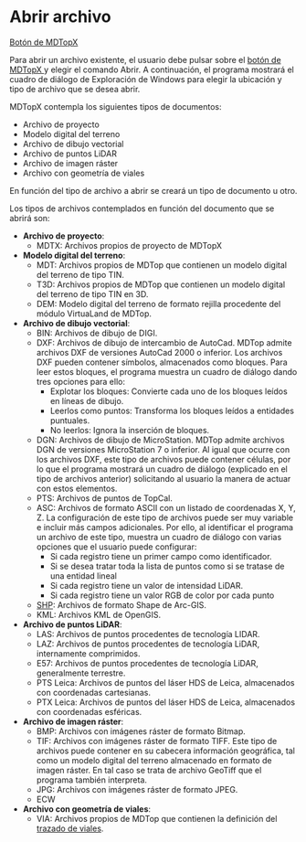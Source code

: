 # Abrir archivo

[Botón de MDTopX](../introduccion/boton-de-mdtopx.md)

Para abrir un archivo existente, el usuario debe pulsar sobre el [botón de MDTopX  ](../introduccion/boton-de-mdtopx.md)y elegir el comando Abrir. A continuación, el programa mostrará el cuadro de diálogo de Exploración de Windows para elegir la ubicación y tipo de archivo que se desea abrir.

MDTopX contempla los siguientes tipos de documentos:

* Archivo de proyecto
* Modelo digital del terreno
* Archivo de dibujo vectorial
* Archivo de puntos LiDAR
* Archivo de imagen ráster
* Archivo con geometría de viales

En función del tipo de archivo a abrir se creará un tipo de documento u otro.

Los tipos de archivos contemplados en función del documento que se abrirá son:

* **Archivo de proyecto**:
  * MDTX: Archivos propios de proyecto de MDTopX
* **Modelo digital del terreno**:
  * MDT: Archivos propios de MDTop que contienen un modelo digital del terreno de tipo TIN.
  * T3D: Archivos propios de MDTop que contienen un modelo digital del terreno de tipo TIN en 3D.
  * DEM: Modelo digital del terreno de formato rejilla procedente del módulo VirtuaLand de MDTop.
* **Archivo de dibujo vectorial**:
  * BIN: Archivos de dibujo de DIGI.
  * DXF: Archivos de dibujo de intercambio de AutoCad. MDTop admite archivos DXF de versiones AutoCad 2000 o inferior. Los archivos DXF pueden contener símbolos, almacenados como bloques. Para leer estos bloques, el programa muestra un cuadro de diálogo dando tres opciones para ello:
    * Explotar los bloques: Convierte cada uno de los bloques leídos en líneas de dibujo.
    * Leerlos como puntos: Transforma los bloques leídos a entidades puntuales.
    * No leerlos: Ignora la inserción de bloques.
  * DGN: Archivos de dibujo de MicroStation. MDTop admite archivos DGN de versiones MicroStation 7 o inferior. Al igual que ocurre con los archivos DXF, este tipo de archivos puede contener células, por lo que el programa mostrará un cuadro de diálogo \(explicado en el tipo de archivos anterior\) solicitando al usuario la manera de actuar con estos elementos.
  * PTS: Archivos de puntos de TopCal.
  * ASC: Archivos de formato ASCII con un listado de coordenadas X, Y, Z. La configuración de este tipo de archivos puede ser muy variable e incluir más campos adicionales. Por ello, al identificar el programa un archivo de este tipo, muestra un cuadro de diálogo con varias opciones que el usuario puede configurar:
    * Si cada registro tiene un primer campo como identificador.
    * Si se desea tratar toda la lista de puntos como si se tratase de una entidad lineal
    * Si cada registro tiene un valor de intensidad LiDAR.
    * Si cada registro tiene un valor RGB de color por cada punto
  * [SHP](leer-archivos-shape.md): Archivos de formato Shape de Arc-GIS.
  * KML: Archivos KML de OpenGIS.
* **Archivo de puntos LiDAR**:
  * LAS: Archivos de puntos procedentes de tecnología LIDAR.
  * LAZ: Archivos de puntos procedentes de tecnología LiDAR, internamente comprimidos.
  * E57: Archivos de puntos procedentes de tecnología LiDAR, generalmente terrestre.
  * PTS Leica: Archivos de puntos del láser HDS de Leica, almacenados con coordenadas cartesianas.
  * PTX Leica: Archivos de puntos del láser HDS de Leica, almacenados con coordenadas esféricas.
* **Archivo de imagen ráster**:
  * BMP: Archivos con imágenes ráster de formato Bitmap.
  * TIF: Archivos con imágenes ráster de formato TIFF. Este tipo de archivos puede contener en su cabecera información geográfica, tal como un modelo digital del terreno almacenado en formato de imagen ráster. En tal caso se trata de archivo GeoTiff que el programa también interpreta.
  * JPG: Archivos con imágenes ráster de formato JPEG.
  * ECW
* **Archivo con geometría de viales**:
  * VIA: Archivos propios de MDTop que contienen la definición del [trazado de viales](../modulo-viales/).

